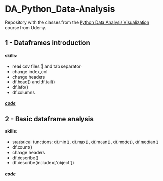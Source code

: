 # DA_Python_Data-Analysis

Repository with the classes from the [Python Data Analysis Visualization](https://www.udemy.com/course/python-data-analysis-visualization/) course from Udemy.

## 1 - Dataframes introduction
#### skills:
- read csv files (| and tab separator)
- change index_col
- change headers
- df.head() and df.tail()
- df.info()
- df.columns
##### [code](https://github.com/ynaraoliveira/DA_Python_Data-Analysis/blob/main/01_Dataframes_intro_.ipynb)

## 2 - Basic dataframe analysis
#### skills:
- statistical functions: df.min(), df.max(), df.mean(), df.mode(), df.median() 
- df.count()
- change headers
- df.describe()
- df.describe(include=['object']) 
##### [code](https://github.com/ynaraoliveira/DA_Python_Data-Analysis/blob/main/02_Basic_Dataframe_Analysis_.ipynb)
